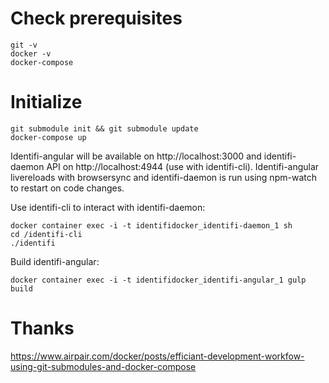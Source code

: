 # Check prerequisites
    git -v
    docker -v
    docker-compose

# Initialize
    git submodule init && git submodule update
    docker-compose up

Identifi-angular will be available on http://localhost:3000 and identifi-daemon API on http://localhost:4944 (use with identifi-cli). Identifi-angular livereloads with browsersync and identifi-daemon is run using npm-watch to restart on code changes.

Use identifi-cli to interact with identifi-daemon:

    docker container exec -i -t identifidocker_identifi-daemon_1 sh
    cd /identifi-cli
    ./identifi

Build identifi-angular:

    docker container exec -i -t identifidocker_identifi-angular_1 gulp build

# Thanks
https://www.airpair.com/docker/posts/efficiant-development-workfow-using-git-submodules-and-docker-compose
